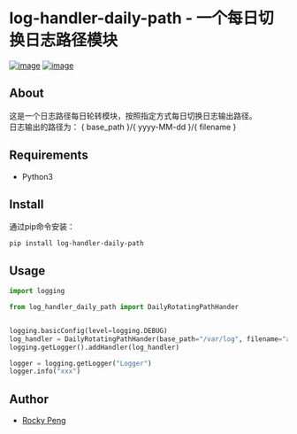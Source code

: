 # log-handler-daily-path - 一个每日切换日志路径模块

[![image](https://img.shields.io/pypi/v/log-handler-daily-path.svg)](https://pypi.org/project/log-handler-daily-path/)
[![image](https://img.shields.io/pypi/l/log-handler-daily-path.svg)](https://pypi.org/project/log-handler-daily-path/)

## About
这是一个日志路径每日轮转模块，按照指定方式每日切换日志输出路径。  
日志输出的路径为： { base_path }/{ yyyy-MM-dd }/{ filename }

## Requirements
- Python3

## Install
通过pip命令安装：
```shell
pip install log-handler-daily-path
```

## Usage
```python
import logging

from log_handler_daily_path import DailyRotatingPathHander


logging.basicConfig(level=logging.DEBUG)
log_handler = DailyRotatingPathHander(base_path="/var/log", filename="app.log", backup_days=30)
logging.getLogger().addHandler(log_handler)

logger = logging.getLogger("Logger")
logger.info("xxx")
```


## Author
- <a href="mailto:pmq2008@gmail.com">Rocky Peng</a>
